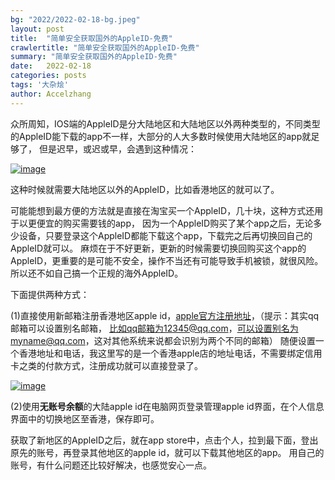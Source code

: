 ```yaml
---
bg: "2022/2022-02-18-bg.jpeg"
layout: post
title:  "简单安全获取国外的AppleID-免费"
crawlertitle: "简单安全获取国外的AppleID-免费"
summary: "简单安全获取国外的AppleID-免费"
date:   2022-02-18
categories: posts
tags: '大杂烩'
author: Accelzhang
---
```


众所周知，IOS端的AppleID是分大陆地区和大陆地区以外两种类型的，不同类型的AppleID能下载的app不一样，大部分的人大多数时候使用大陆地区的app就足够了，
但是迟早，或迟或早，会遇到这种情况：

[![image]({{site.images}}/2022/2022-02-18-1.png)]({{site.images}}/2022/2022-02-18-1.png)

这种时候就需要大陆地区以外的AppleID，比如香港地区的就可以了。

可能能想到最方便的方法就是直接在淘宝买一个AppleID，几十块，这种方式还用于以更便宜的购买需要钱的app，
因为一个AppleID购买了某个app之后，无论多少设备，只要登录这个AppleID都能下载这个app，下载完之后再切换回自己的AppleID就可以。
麻烦在于不好更新，更新的时候需要切换回购买这个app的AppleID，更重要的是可能不安全，操作不当还有可能导致手机被锁，就很风险。
所以还不如自己搞一个正规的海外AppleID。

下面提供两种方式：

(1)直接使用新邮箱注册香港地区apple id，[apple官方注册地址][apple_id_web]，（提示：其实qq邮箱可以设置别名邮箱，
比如qq邮箱为12345@qq.com，可以设置别名为myname@qq.com，这对其他系统来说都会识别为两个不同的邮箱）
随便设置一个香港地址和电话，我这里写的是一个香港apple店的地址电话，不需要绑定信用卡之类的付款方式，注册成功就可以直接登录了。

[![image]({{site.images}}/2022/2022-02-18-2.png)]({{site.images}}/2022/2022-02-18-2.png)

(2)使用**无账号余额**的大陆apple id在电脑网页登录管理apple id界面，在个人信息界面中的切换地区至香港，保存即可。

获取了新地区的AppleID之后，就在app store中，点击个人，拉到最下面，登出原先的账号，再登录其他地区的apple id，就可以下载其他地区的app。
用自己的账号，有什么问题还比较好解决，也感觉安心一点。

[apple_id_web]: https://appleid.apple.com/account
